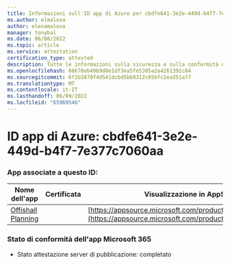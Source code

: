 ```yaml
---
title: Informazioni sull'ID app di Azure per cbdfe641-3e2e-449d-b4f7-7e377c7060aaa
ms.author: elmalova
author: elenamalova
manager: tonybal
ms.date: 06/08/2022
ms.topic: article
ms.service: attestation
certification_type: attested
description: Tutte le informazioni sulla sicurezza e sulla conformità disponibili per cbdfe641-3e2e-449d-b4f7-7e377c7060aaa.
ms.openlocfilehash: 68678eb49b9d8e1df3ea5fe5305a2a4261392c84
ms.sourcegitcommit: 6f2b3870f4d541dcbd5bb8312c05bfc2ea351a77
ms.translationtype: MT
ms.contentlocale: it-IT
ms.lasthandoff: 06/09/2022
ms.locfileid: "65969546"
---
```

# <a name="azure-app-id-cbdfe641-3e2e-449d-b4f7-7e377c7060aa"></a>ID app di Azure: cbdfe641-3e2e-449d-b4f7-7e377c7060aa


### <a name="apps-associated-with-this-id"></a>App associate a questo ID:
| **Nome dell'app** | **Certificata** | **Visualizzazione in AppSource** |
|--------------|---------------|-----------------------|
| [Offishall Planning](../forward/WA200004048.md) |  | [https://appsource.microsoft.com/product/office/WA200004048](https://appsource.microsoft.com/product/office/WA200004048) |

### <a name="microsoft-365-app-compliance-status"></a>Stato di conformità dell'app Microsoft 365
- Stato attestazione server di pubblicazione: completato
